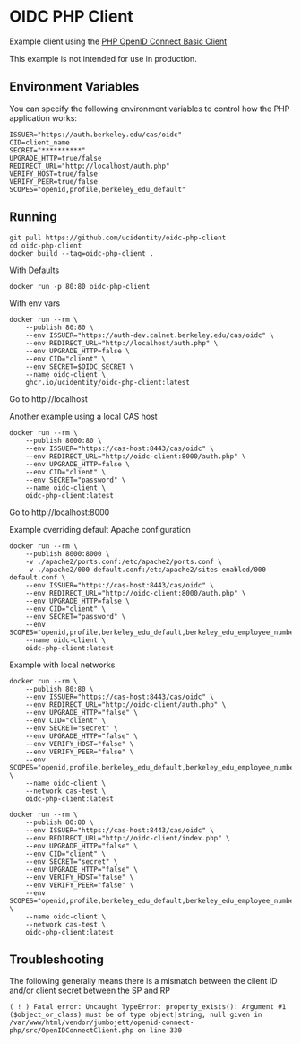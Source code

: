 # OIDC PHP Client

Example client using the [PHP OpenID Connect Basic Client](https://github.com/jumbojett/OpenID-Connect-PHP)

This example is not intended for use in production.

## Environment Variables

You can specify the following environment variables to control how the PHP application works:

```shell
ISSUER="https://auth.berkeley.edu/cas/oidc"
CID=client_name
SECRET="**********"
UPGRADE_HTTP=true/false
REDIRECT_URL="http://localhost/auth.php"
VERIFY_HOST=true/false
VERIFY_PEER=true/false
SCOPES="openid,profile,berkeley_edu_default"
```

## Running

```shell
git pull https://github.com/ucidentity/oidc-php-client
cd oidc-php-client
docker build --tag=oidc-php-client .
```

With Defaults

```shell
docker run -p 80:80 oidc-php-client
```

With env vars

```shell
docker run --rm \
    --publish 80:80 \
    --env ISSUER="https://auth-dev.calnet.berkeley.edu/cas/oidc" \
    --env REDIRECT_URL="http://localhost/auth.php" \
    --env UPGRADE_HTTP=false \
    --env CID="client" \
    --env SECRET=$OIDC_SECRET \
    --name oidc-client \
    ghcr.io/ucidentity/oidc-php-client:latest
```

Go to http://localhost

Another example using a local CAS host

```shell
docker run --rm \
    --publish 8000:80 \
    --env ISSUER="https://cas-host:8443/cas/oidc" \
    --env REDIRECT_URL="http://oidc-client:8000/auth.php" \
    --env UPGRADE_HTTP=false \
    --env CID="client" \
    --env SECRET="password" \
    --name oidc-client \
    oidc-php-client:latest
```

Go to http://localhost:8000

Example overriding default Apache configuration

```shell
docker run --rm \
    --publish 8000:8000 \
    -v ./apache2/ports.conf:/etc/apache2/ports.conf \
    -v ./apache2/000-default.conf:/etc/apache2/sites-enabled/000-default.conf \
    --env ISSUER="https://cas-host:8443/cas/oidc" \
    --env REDIRECT_URL="http://oidc-client:8000/auth.php" \
    --env UPGRADE_HTTP=false \
    --env CID="client" \
    --env SECRET="password" \
    --env SCOPES="openid,profile,berkeley_edu_default,berkeley_edu_employee_number"
    --name oidc-client \
    oidc-php-client:latest
```

Example with local networks

```shell
docker run --rm \
    --publish 80:80 \
    --env ISSUER="https://cas-host:8443/cas/oidc" \
    --env REDIRECT_URL="http://oidc-client/auth.php" \
    --env UPGRADE_HTTP="false" \
    --env CID="client" \
    --env SECRET="secret" \
    --env UPGRADE_HTTP="false" \
    --env VERIFY_HOST="false" \
    --env VERIFY_PEER="false" \
    --env SCOPES="openid,profile,berkeley_edu_default,berkeley_edu_employee_number" \
    --name oidc-client \
    --network cas-test \
    oidc-php-client:latest

docker run --rm \
    --publish 80:80 \
    --env ISSUER="https://cas-host:8443/cas/oidc" \
    --env REDIRECT_URL="http://oidc-client/index.php" \
    --env UPGRADE_HTTP="false" \
    --env CID="client" \
    --env SECRET="secret" \
    --env UPGRADE_HTTP="false" \
    --env VERIFY_HOST="false" \
    --env VERIFY_PEER="false" \
    --env SCOPES="openid,profile,berkeley_edu_default,berkeley_edu_employee_number" \
    --name oidc-client \
    --network cas-test \
    oidc-php-client:latest
```

## Troubleshooting

The following generally means there is a mismatch between the client ID and/or client secret between the SP and RP

```
( ! ) Fatal error: Uncaught TypeError: property_exists(): Argument #1 ($object_or_class) must be of type object|string, null given in /var/www/html/vendor/jumbojett/openid-connect-php/src/OpenIDConnectClient.php on line 330
```